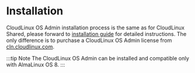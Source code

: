 # Installation

CloudLinux OS Admin installation process is the same as for CloudLinux Shared, please forward to [installation guide](/shared/cloudlinux_installation) for detailed instructions. The only difference is to purchase a CloudLinux OS Admin license from [cln.cloudlinux.com](https://cln.cloudlinux.com).

:::tip Note
The CloudLinux OS Admin can be installed and compatible only with AlmaLinux OS 8.
:::
